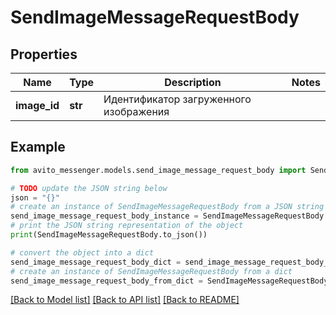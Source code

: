 # SendImageMessageRequestBody


## Properties

Name | Type | Description | Notes
------------ | ------------- | ------------- | -------------
**image_id** | **str** | Идентификатор загруженного изображения | 

## Example

```python
from avito_messenger.models.send_image_message_request_body import SendImageMessageRequestBody

# TODO update the JSON string below
json = "{}"
# create an instance of SendImageMessageRequestBody from a JSON string
send_image_message_request_body_instance = SendImageMessageRequestBody.from_json(json)
# print the JSON string representation of the object
print(SendImageMessageRequestBody.to_json())

# convert the object into a dict
send_image_message_request_body_dict = send_image_message_request_body_instance.to_dict()
# create an instance of SendImageMessageRequestBody from a dict
send_image_message_request_body_from_dict = SendImageMessageRequestBody.from_dict(send_image_message_request_body_dict)
```
[[Back to Model list]](../README.md#documentation-for-models) [[Back to API list]](../README.md#documentation-for-api-endpoints) [[Back to README]](../README.md)


